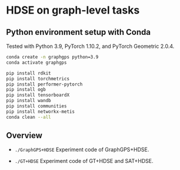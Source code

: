 # HDSE on graph-level tasks

## Python environment setup with Conda

Tested with Python 3.9, PyTorch 1.10.2, and PyTorch Geometric 2.0.4.
```bash
conda create -n graphgps python=3.9
conda activate graphgps

pip install rdkit
pip install torchmetrics
pip install performer-pytorch
pip install ogb
pip install tensorboardX
pip install wandb
pip install communities
pip install networkx-metis
conda clean --all
```

## Overview

* `./GraphGPS+HDSE` Experiment code of GraphGPS+HDSE.

* `./GT+HDSE` Experiment code of GT+HDSE and SAT+HDSE.

